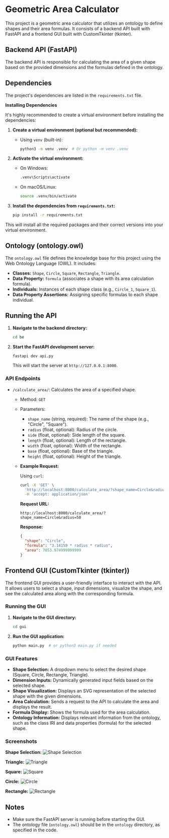 # Geometric Area Calculator

This project is a geometric area calculator that utilizes an ontology to define shapes and their area formulas. It consists of a backend API built with FastAPI and a frontend GUI built with CustomTkinter (tkinter).

## Backend API (FastAPI)

The backend API is responsible for calculating the area of a given shape based on the provided dimensions and the formulas defined in the ontology.

## Dependencies

The project's dependencies are listed in the `requirements.txt` file.

**Installing Dependencies**

It's highly recommended to create a virtual environment before installing the dependencies:

1. **Create a virtual environment (optional but recommended):**

   - Using `venv` (built-in):

     ```bash
     python3 -m venv .venv  # Or python -m venv .venv
     ```

2. **Activate the virtual environment:**

   - On Windows:

     ```bash
     .venv\Scripts\activate
     ```

   - On macOS/Linux:

     ```bash
     source .venv/bin/activate
     ```

3. **Install the dependencies from `requirements.txt`:**

   ```bash
   pip install -r requirements.txt
   ```

This will install all the required packages and their correct versions into your virtual environment.

## Ontology (ontology.owl)

The `ontology.owl` file defines the knowledge base for this project using the Web Ontology Language (OWL). It includes:

- **Classes:** `Shape`, `Circle`, `Square`, `Rectangle`, `Triangle`.
- **Data Property:** `formula` (associates a shape with its area calculation formula).
- **Individuals:** Instances of each shape class (e.g., `Circle_1`, `Square_1`).
- **Data Property Assertions:** Assigning specific formulas to each shape individual.

## Running the API

1. **Navigate to the backend directory:**

   ```bash
   cd be
   ```

2. **Start the FastAPI development server:**

   ```bash
   fastapi dev api.py
   ```

   This will start the server at `http://127.0.0.1:8000`.

### API Endpoints

- `/calculate_area/`: Calculates the area of a specified shape.

  - Method: `GET`
  - Parameters:

    - `shape_name` (string, required): The name of the shape (e.g., "Circle", "Square").
    - `radius` (float, optional): Radius of the circle.
    - `side` (float, optional): Side length of the square.
    - `length` (float, optional): Length of the rectangle.
    - `width` (float, optional): Width of the rectangle.
    - `base` (float, optional): Base of the triangle.
    - `height` (float, optional): Height of the triangle.

  - **Example Request:**

    Using `curl`:

    ```bash
    curl -X 'GET' \
      'http://localhost:8000/calculate_area/?shape_name=Circle&radius=50' \
      -H 'accept: application/json'
    ```

    **Request URL:**

    ```
    http://localhost:8000/calculate_area/?shape_name=Circle&radius=50
    ```

    **Response:**

    ```json
    {
      "shape": "Circle",
      "formula": "3.14159 * radius * radius",
      "area": 7853.974999999999
    }
    ```

## Frontend GUI (CustomTkinter (tkinter))

The frontend GUI provides a user-friendly interface to interact with the API. It allows users to select a shape, input dimensions, visualize the shape, and see the calculated area along with the corresponding formula.

### Running the GUI

1. **Navigate to the GUI directory:**

   ```bash
   cd gui
   ```

2. **Run the GUI application:**

   ```bash
   python main.py  # or python3 main.py if needed
   ```

### GUI Features

- **Shape Selection:** A dropdown menu to select the desired shape (Square, Circle, Rectangle, Triangle).
- **Dimension Inputs:** Dynamically generated input fields based on the selected shape.
- **Shape Visualization:** Displays an SVG representation of the selected shape with the given dimensions.
- **Area Calculation:** Sends a request to the API to calculate the area and displays the result.
- **Formula Display:** Shows the formula used for the area calculation.
- **Ontology Information:** Displays relevant information from the ontology, such as the class IRI and data properties (formula) for the selected shape.

### Screenshots

**Shape Selection:**
![Shape Selection](img/1_shape_selection.png)

**Triangle:**
![Triangle](img/2_triangle.png)

**Square:**
![Square](img/3_square.png)

**Circle:**
![Circle](img/4_circle.png)

**Rectangle:**
![Rectangle](img/5_rectangle.png)

## Notes

- Make sure the FastAPI server is running before starting the GUI.
- The ontology file (`ontology.owl`) should be in the `ontology` directory, as specified in the code.
